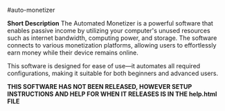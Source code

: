 #auto-monetizer

**Short Description**
The Automated Monetizer is a powerful software that enables passive income by utilizing your computer's unused resources such as internet bandwidth, computing power, and storage. The software connects to various monetization platforms, allowing users to effortlessly earn money while their device remains online.

This software is designed for ease of use—it automates all required configurations, making it suitable for both beginners and advanced users.

**THIS SOFTWARE HAS NOT BEEN RELEASED, HOWEVER SETUP INSTRUCTIONS AND HELP FOR WHEN IT RELEASES IS IN THE help.html FILE**
